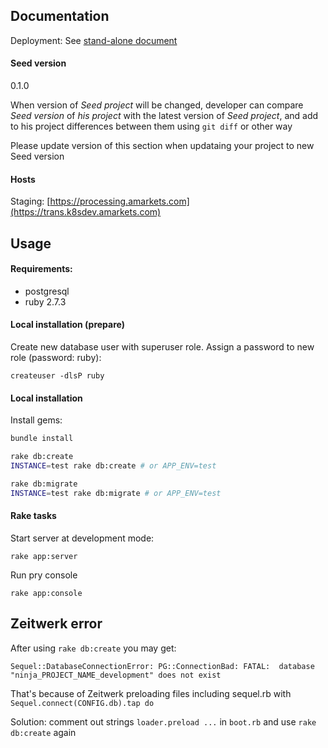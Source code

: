 ## Documentation

Deployment:
See [stand-alone document](https://www.notion.so/amarkets/Technical-documents-3f7a5405592a4f318a5064dbd6668541)

#### Seed version
0.1.0

When version of _Seed project_ will be changed, developer can compare _Seed version_ of _his project_ with the latest version of _Seed project_, and add to his project differences between them using `git diff` or other way

Please update version of this section when updataing your project to new Seed version

#### Hosts

Staging:
[https://processing.amarkets.com](https://trans.k8sdev.amarkets.com)


## Usage

#### Requirements:
* postgresql
* ruby 2.7.3

#### Local installation (prepare)

Create new database user with superuser role. Assign a password to new role (password: ruby):
```
createuser -dlsP ruby
```

#### Local installation
Install gems:

```bash
bundle install

rake db:create
INSTANCE=test rake db:create # or APP_ENV=test

rake db:migrate
INSTANCE=test rake db:migrate # or APP_ENV=test
```

#### Rake tasks

Start server at development mode:
```
rake app:server
```

Run pry console
```
rake app:console
```
## Zeitwerk error

After using ```rake db:create``` you may get:

```Sequel::DatabaseConnectionError: PG::ConnectionBad: FATAL:  database "ninja_PROJECT_NAME_development" does not exist```

That's because of Zeitwerk preloading files including sequel.rb with ```Sequel.connect(CONFIG.db).tap do```

Solution: comment out strings ```loader.preload ...``` in ```boot.rb``` and use ```rake db:create``` again
